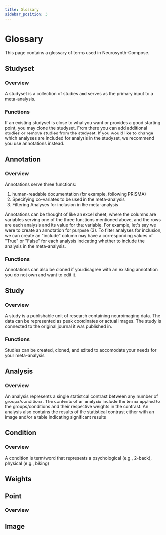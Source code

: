 ```yaml
---
title: Glossary
sidebar_position: 3
---
```


# Glossary

This page contains a glossary of terms used in Neurosynth-Compose.

## Studyset

### Overview

A studyset is a collection of studies and serves as the primary input
to a meta-analysis.

### Functions

If an existing studyset is close to what you want or provides a good starting
point, you may clone the studyset.
From there you can add additional studies or remove studies from the studyset.
If you would like to change which analyses are included for analysis in the studyset,
we recommend you use annotations instead.

## Annotation

### Overview

Annotations serve three functions:
1. human-readable documentation (for example, following PRISMA)
2. Specifying co-variates to be used in the meta-analysis
3. Filtering Analyses for inclusion in the meta-analysis

Annotations can be thought of like an excel sheet, where
the columns are variables serving one of the three functions mentioned above, and the rows are 
each analysis and its value for that variable.
For example, let's say we were to create an annotation for purpose (3). To filter analyses for inclusion, we can create 
an "include" column may have a corresponding values of "True" or "False"
for each analysis indicating whether to include the analysis in the meta-analysis.

### Functions

Annotations can also be cloned if you disagree with an existing annotation
you do not own and want to edit it.

## Study

### Overview

A study is a publishable unit of research containing neuroimaging
data.
The data can be represented as peak coordinates or actual images.
The study is connected to the original journal it was published in.

### Functions

Studies can be created, cloned, and edited to accomodate your needs for your meta-analysis

## Analysis

### Overview

An analysis represents a single statistical contrast between any number of groups/conditions.
The contents of an analysis include the terms applied to the groups/conditions and their respective
weights in the contrast.
An analysis also contains the results of the statistical contrast either with an image and/or a table
indicating significant results 

## Condition

### Overview

A condition is term/word that represents a psychological (e.g., 2-back), physical (e.g., biking)

## Weights

## Point

### Overview

## Image
